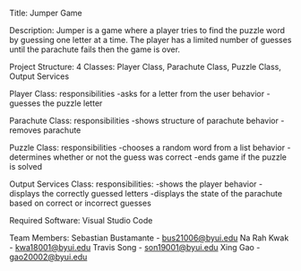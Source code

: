 Title: Jumper Game


Description: Jumper is a game where a player tries to find the puzzle word by guessing one letter at a time.
The player has a limited number of guesses until the parachute fails then the game is over. 


Project Structure: 4 Classes: Player Class, Parachute Class, Puzzle Class, Output Services


Player Class:
responsibilities
-asks for a letter from the user
behavior
-guesses the puzzle letter

Parachute Class:
responsibilities
-shows structure of parachute
behavior
-removes parachute

Puzzle Class:
responsibilities
-chooses a random word from a list
behavior
-determines whether or not the guess was correct
-ends game if the puzzle is solved

Output Services Class:
responsibilities:
-shows the player
behavior
-displays the correctly guessed letters
-displays the state of the parachute based on correct or incorrect guesses


Required Software: Visual Studio Code


Team Members:
Sebastian Bustamante - bus21006@byui.edu
Na Rah Kwak - kwa18001@byui.edu
Travis Song - son19001@byui.edu
Xing Gao - gao20002@byui.edu